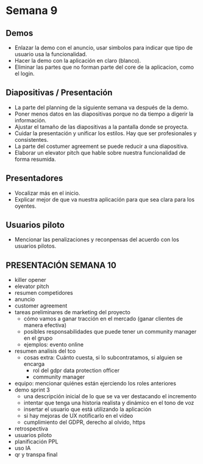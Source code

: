 # Semana 9

## Demos

- Enlazar la demo con el anuncio, usar simbolos para indicar que tipo de usuario usa la funcionalidad.
- Hacer la demo con la aplicación en claro (blanco).
- Eliminar las partes que no forman parte del core de la aplicacion, como el login.

## Diapositivas / Presentación

- La parte del planning de la siguiente semana va después de la demo.
- Poner menos datos en las diapositivas porque no da tiempo a digerir la información.
- Ajustar el tamaño de las diapositivas a la pantalla donde se proyecta.
- Cuidar la presentación y unificar los estilos. Hay que ser profesionales y consistentes.
- La parte del costumer agreement se puede reducir a una diapositiva.
- Elaborar un elevator pitch que hable sobre nuestra funcionalidad de forma resumida.

## Presentadores

- Vocalizar más en el inicio.
- Explicar mejor de que va nuestra aplicación para que sea clara para los oyentes.

## Usuarios piloto

- Mencionar las penalizaciones y reconpensas del acuerdo con los usuarios pilotos.

## PRESENTACIÓN SEMANA 10

- killer opener
- elevator pitch
- resumen competidores
- anuncio
- customer agreement
- tareas preliminares de marketing del proyecto
  - cómo vamos a ganar tracción en el mercado (ganar clientes de manera efectiva)
  - posibles responsabilidades que puede tener un community manager en el grupo
  - ejemplos: evento online
- resumen analisis del tco
  - cosas extra: Cuánto cuesta, si lo subcontratamos, si alguien se encarga
    - rol del gdpr data protection officer
    - community manager
- equipo: mencionar quiénes están ejerciendo los roles anteriores
- demo sprint 3
  - una descripción inicial de lo que se va ver destacando el incremento
  - intentar que tenga una historia realista y dinámico en el tono de voz
  - insertar el usuario que está utilizando la aplicación
  - si hay mejoras de UX notificarlo en el vídeo
  - cumplimiento del GDPR, derecho al olvido, https
- retrospectiva
- usuarios piloto
- planificación PPL
- uso IA
- qr y transpa final
